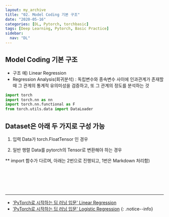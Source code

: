 ```yaml
---
layout: my_archive
title: "02. Model Coding 기본 구조"
date: "2020-05-16"
categories: [DL, Pytorch, torchbasic]
tags: [Deep Learning, Pytorch, Basic Practice]
sidebar:
  nav: "DL"
---
```


## Model Coding 기본 구조

- 구조 예) Linear Regression
- Regression Analysis(회귀분석) : 독립변수와 종속변수 사이에 인과관계가 존재할 때 그 관계의 통계적 유의미성을 검증하고, 또 그 관계의 정도를 분석하는 것

```python
import torch
import torch.nn as nn
import torch.nn.functional as F
from torch.utils.data import DataLoader
```
## Dataset은 아래 두 가지로 구성 가능


1. 입력 Data가 torch.FloatTensor 인 경우

2. 일반 행렬 Data를 pytorch의 Tensor로 변환해야 하는 경우


** import 함수가 다르며, 아래는 2번으로 진행되고, 1번은 Markdown 처리함)

```python


```

```python


```

```python


```

```python


```

```python


```

```python


```


---
- ['PyTorch로 시작하는 딥 러닝 입문' Linear Regression](https://wikidocs.net/60036)
- ['PyTorch로 시작하는 딥 러닝 입문' Logistic Regression](https://wikidocs.net/60037)
{: .notice--info}